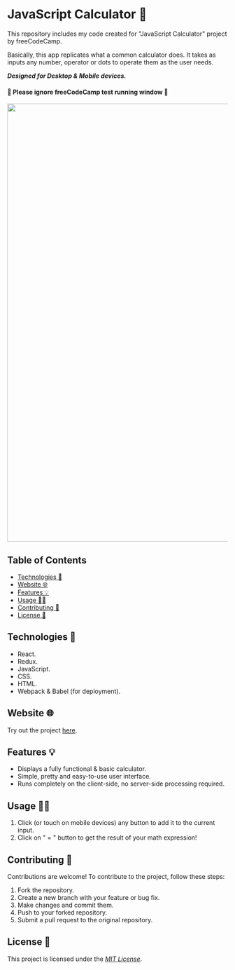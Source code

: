 # JavaScript Calculator 🧮

This repository includes my code created for "JavaScript Calculator" project by freeCodeCamp.

Basically, this app replicates what a common calculator does. It takes as inputs any number, operator or dots to operate them as the user needs.

<b>*Designed for Desktop & Mobile devices.*</b>
<br>
<h4>🔔 <b>Please ignore freeCodeCamp test running window</b> 🔔 </h4>


<img src="https://cdn.discordapp.com/attachments/1082508875292483594/1103529918706491412/image.png" width="1000px"></img>

<h2>Table of Contents</h2>
<ul>
  <li><a href="#Technologies">Technologies 🔌</a></li>
  <li><a href="#Website">Website 🌐</a></li>
  <li><a href="#Features">Features 💡</a></li>
  <li><a href="#Usage">Usage 👩‍💻</a></li>
  <li><a href="#Contributing">Contributing 👥</a></li>
  <li><a href="#License">License 📄</a></li>
 </ul>

<h2 id="Technologies">Technologies 🔌</h2>
<ul>
  <li>React.</li>
  <li>Redux.</li>
  <li>JavaScript.</li>
  <li>CSS.</li>
  <li>HTML.</li>
  <li>Webpack & Babel (for deployment).</li>
</ul>

<h2 id="Website">Website 🌐</h2>
Try out the project <a href="https://caviar9045.github.io/Javascript-Calculator/" target="_blank">here</a>.

<h2 id="Features">Features 💡</h2>
<ul>
  <li>Displays a fully functional & basic calculator.</li>
  <li>Simple, pretty and easy-to-use user interface.</li>
  <li>Runs completely on the client-side, no server-side processing required.</li>
 </ul>

<h2 id="Usage">Usage 👩‍💻</h2>
<ol>
  <li>Click (or touch on mobile devices) any button to add it to the current input.</li>
  <li>Click on " = " button to get the result of your math expression!</li>
</ol>

<h2 id="Contributing">Contributing 👥</h2>
Contributions are welcome! To contribute to the project, follow these steps:

<ol>
  <li>Fork the repository.</li>
  <li>Create a new branch with your feature or bug fix.</li>
  <li>Make changes and commit them.</li>
  <li>Push to your forked repository.</li>
  <li>Submit a pull request to the original repository.</li>
</ol>

<h2 id="License">License 📄</h2>
This project is licensed under the <u><i>MIT License</i></u>.
